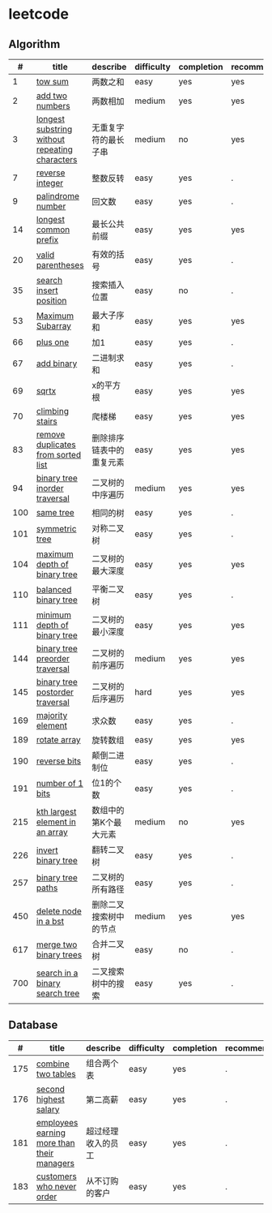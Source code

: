 # leetcode

## Algorithm
|#|title|describe|difficulty|completion|recommend|
|-|-----|--------|----------|----------|---------|
|1|[tow sum](./algorithm/1.two_sum.js)|两数之和|easy|yes|yes|
|2|[add two numbers](./algorithm/2.add_two_numbers.js)|两数相加|medium|yes|yes|
|3|[longest substring without repeating characters](./algorithm/3.longest_substring_without_repeating_characters.js)|无重复字符的最长子串|medium|no|yes|
|7|[reverse integer](./algorithm/7.reverse_integer.js)|整数反转|easy|yes|.|
|9|[palindrome number](./algorithm/9.palindrome_number.js)|回文数|easy|yes|.|
|14|[longest common prefix](./algorithm/14.longest_common_prefix.js)|最长公共前缀|easy|yes|yes|
|20|[valid parentheses](./algorithm/20.valid_parentheses.js)|有效的括号|easy|yes|.|
|35|[search insert position](./algorithm/35.search_insert_position.js)|搜索插入位置|easy|no|.|
|53|[Maximum Subarray](./algorithm/53.maximum_subarray.js)|最大子序和|easy|yes|yes|
|66|[plus one](./algorithm/66.plus_one.js)|加1|easy|yes|.|
|67|[add binary](./algorithm/67.add_binary.js)|二进制求和|easy|yes|.|
|69|[sqrtx](./algorithm/69.sqrt.js)|x的平方根|easy|yes|yes|
|70|[climbing stairs](./algorithm/70.climbing_stairs.js)|爬楼梯|easy|yes|yes|
|83|[remove duplicates from sorted list](./algorithm/83.remove_duplicates_from_sorted_list.js)|删除排序链表中的重复元素|easy|yes|yes|
|94|[binary tree inorder traversal](./algorithm/94.binary_tree_inorder_traversal.js)|二叉树的中序遍历|medium|yes|yes|
|100|[same tree](./algorithm/100.same_tree.js)|相同的树|easy|yes|.| 
|101|[symmetric tree](./algorithm/101.symmetric_tree.js)|对称二叉树 |easy|yes|.| 
|104|[maximum depth of binary tree](./algorithm/104.maximum_depth_of_binary_tree.js)|二叉树的最大深度|easy|yes|yes|
|110|[balanced binary tree](./algorithm/110.balanced_binary_tree.js)|平衡二叉树|easy|yes|.|
|111|[minimum depth of binary tree](./algorithm/111.minimum_depth_of_binary_tree.js)|二叉树的最小深度|easy|yes|yes|
|144|[binary tree preorder traversal](./algorithm/144.binary_tree_preorder_traversal.js)|二叉树的前序遍历|medium|yes|yes|
|145|[binary tree postorder traversal](./algorithm/145.binary_tree_postorder_traversal.js)|二叉树的后序遍历|hard|yes|yes|
|169|[majority element](./algorithm/169.majority_element.js)|求众数|easy|yes|.|
|189|[rotate array](./algorithm/189.rotate_array.js)|旋转数组|easy|yes|yes|
|190|[reverse bits](./algorithm/190.reverse_bits.js)|颠倒二进制位|easy|yes|.|
|191|[number of 1 bits](./algorithm/191.number_of_1_bits.js)|位1的个数|easy|yes|.|
|215|[kth largest element in an array](./algorithm/215.kth_largest_element_in_an_array.js)|数组中的第K个最大元素|medium|no|yes|
|226|[invert binary tree](./algorithm/226.invert_binary_tree.js)|翻转二叉树|easy|yes|.|
|257|[binary tree paths](./algorithm/257.binary_tree_paths.js)|二叉树的所有路径|easy|yes|.|
|450|[delete node in a bst](./algorithm/450.delete_node_in_a_bst.js)|删除二叉搜索树中的节点|medium|yes|yes|
|617|[merge two binary trees](./algorithm/617.merge_two_binary_trees.js)|合并二叉树|easy|no|.|
|700|[search in a binary search tree](./algorithm/700.search_in_a_binary_search_tree.js)|二叉搜索树中的搜索|easy|yes|.|


## Database
|#|title|describe|difficulty|completion|recommend|
|-|-----|--------|----------|----------|---------|
|175|[combine two tables](./database/175.combine_two_tables.js)|组合两个表|easy|yes|.|
|176|[second highest salary](./database/176.second_highest_salary.js)|第二高薪|easy|yes|.|
|181|[employees earning more than their managers](./database/181.employees_earning_more_than_their_managers.js)|超过经理收入的员工|easy|yes|.|
|183|[customers who never order](./database/183.customers_who_never_order.js)|从不订购的客户|easy|yes|.|

